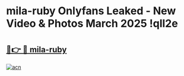 # mila-ruby Onlyfans Leaked - New Video & Photos March 2025 !qll2e

# <h2><a href="https://1x1lwn.iuczelnia.edu.pl?title=mila-ruby&ref=qll2e">🔗👉 🔴 mila-ruby</a></h2>

[![acn](https://github.com/user-attachments/assets/0f9c940e-d8b0-45ae-aac7-cd30a18b3e1c)](https://1x1lwn.iuczelnia.edu.pl?title=mila-ruby&ref=qll2e)

